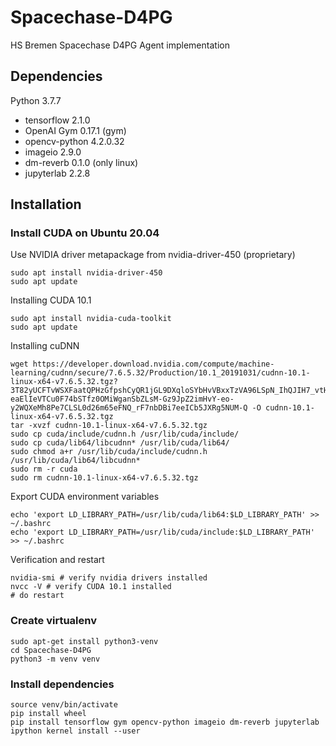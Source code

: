 # Spacechase-D4PG
HS Bremen Spacechase D4PG Agent implementation

## Dependencies

Python 3.7.7
- tensorflow 2.1.0
- OpenAI Gym 0.17.1 (gym)
- opencv-python 4.2.0.32
- imageio 2.9.0
- dm-reverb 0.1.0 (only linux)
- jupyterlab 2.2.8

## Installation

### Install CUDA on Ubuntu 20.04

Use NVIDIA driver metapackage from nvidia-driver-450 (proprietary)

    sudo apt install nvidia-driver-450
    sudo apt update

Installing CUDA 10.1

    sudo apt install nvidia-cuda-toolkit
    sudo apt update

Installing cuDNN
    
    wget https://developer.download.nvidia.com/compute/machine-learning/cudnn/secure/7.6.5.32/Production/10.1_20191031/cudnn-10.1-linux-x64-v7.6.5.32.tgz?3T82yUCFTvWSXFaatQPHzGfpshCyQR1jGL9DXqloSYbHvVBxxTzVA96LSpN_IhQJIH7_vtH5K1T9MipbXDxoCitaxWntZBTowa8BpgcodeF6G5gq1E92PkBn6Q-eaElIeVTCu0F74bSTfz0OMiWganSbZLsM-Gz9JpZ2imHvY-eo-y2WQXeMh8Pe7CLSL0d26m65eFNQ_rF7nbDBi7eeICb5JXRg5NUM-Q -O cudnn-10.1-linux-x64-v7.6.5.32.tgz 
    tar -xvzf cudnn-10.1-linux-x64-v7.6.5.32.tgz
    sudo cp cuda/include/cudnn.h /usr/lib/cuda/include/
    sudo cp cuda/lib64/libcudnn* /usr/lib/cuda/lib64/
    sudo chmod a+r /usr/lib/cuda/include/cudnn.h /usr/lib/cuda/lib64/libcudnn*
    sudo rm -r cuda
    sudo rm cudnn-10.1-linux-x64-v7.6.5.32.tgz 

Export CUDA environment variables

    echo 'export LD_LIBRARY_PATH=/usr/lib/cuda/lib64:$LD_LIBRARY_PATH' >> ~/.bashrc
    echo 'export LD_LIBRARY_PATH=/usr/lib/cuda/include:$LD_LIBRARY_PATH' >> ~/.bashrc

Verification and restart

    nvidia-smi # verify nvidia drivers installed
    nvcc -V # verify CUDA 10.1 installed
    # do restart 

### Create virtualenv
    sudo apt-get install python3-venv
    cd Spacechase-D4PG
    python3 -m venv venv

### Install dependencies
    source venv/bin/activate
    pip install wheel
    pip install tensorflow gym opencv-python imageio dm-reverb jupyterlab
    ipython kernel install --user
